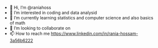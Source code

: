- 👋 Hi, I’m @raniahoss
- 👀 I’m interested in coding and data analysid
- 🌱 I’m currently learning statistics and computer science and also basics of math
- 💞️ I’m looking to collaborate on 
- 📫 How to reach me https://www.linkedin.com/in/rania-hossam-3a56b6222
<!---
raniahoss/raniahoss is a ✨ special ✨ repository because its `README.md` (this file) appears on your GitHub profile.
You can click the Preview link to take a look at your changes.
--->

